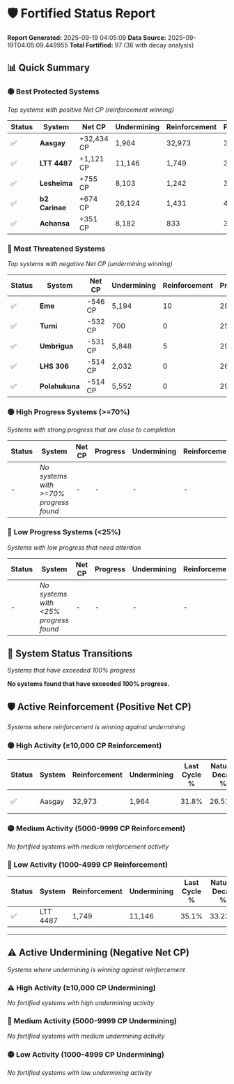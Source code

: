 # 🛡️ Fortified Status Report

**Report Generated:** 2025-09-19 04:05:09
**Data Source:** 2025-09-19T04:05:09.449955
**Total Fortified:** 97 (36 with decay analysis)

## 📊 Quick Summary

### 🟢 **Best Protected Systems**
*Top systems with positive Net CP (reinforcement winning)*

| Status | System | Net CP | Undermining | Reinforcement | Progress |
|--------|--------|--------|-------------|---------------|----------|
| ✅ | **Aasgay** | +32,434 CP | 1,964 | 32,973 | 31.5% |
| ✅ | **LTT 4487** | +1,121 CP | 11,146 | 1,749 | 33.4% |
| ✅ | **Lesheima** | +755 CP | 8,103 | 1,242 | 31.2% |
| ✅ | **b2 Carinae** | +674 CP | 26,124 | 1,431 | 44.3% |
| ✅ | **Achansa** | +351 CP | 8,182 | 833 | 31.2% |

### 🔴 **Most Threatened Systems**
*Top systems with negative Net CP (undermining winning)*

| Status | System | Net CP | Undermining | Reinforcement | Progress |
|--------|--------|--------|-------------|---------------|----------|
| ✅ | **Eme** | -546 CP | 5,194 | 10 | 28.8% |
| ✅ | **Turni** | -532 CP | 700 | 0 | 25.5% |
| ✅ | **Umbrigua** | -531 CP | 5,848 | 5 | 29.3% |
| ✅ | **LHS 306** | -514 CP | 2,032 | 0 | 26.5% |
| ✅ | **Polahukuna** | -514 CP | 5,552 | 0 | 29.1% |

### 🟢 **High Progress Systems (>=70%)**
*Systems with strong progress that are close to completion*

| Status | System | Net CP | Progress | Undermining | Reinforcement |
|--------|--------|--------|----------|-------------|---------------|
| - | *No systems with >=70% progress found* | - | - | - | - |

### 🔴 **Low Progress Systems (<25%)**
*Systems with low progress that need attention*

| Status | System | Net CP | Progress | Undermining | Reinforcement |
|--------|--------|--------|----------|-------------|---------------|
| - | *No systems with <25% progress found* | - | - | - | - |
## 🔄 System Status Transitions
*Systems that have exceeded 100% progress*

**No systems found that have exceeded 100% progress.**

## 🛡️ Active Reinforcement (Positive Net CP)
*Systems where reinforcement is winning against undermining*

### 🟢 High Activity (≥10,000 CP Reinforcement)

| Status | System | Reinforcement | Undermining | Last Cycle % | Natural Decay % | Current Progress % | Current CP | Net CP | Activity |
|--------|--------|---------------|-------------|--------------|-----------------|-------------------|------------|--------|----------|
| ✅ | Aasgay | 32,973 | 1,964 | 31.8% | 26.51% | 31.5% | 204,750 | +32,434 | 🟢 High Reinforcement |

### 🟡 Medium Activity (5000-9999 CP Reinforcement)

*No fortified systems with medium reinforcement activity*

### 🔴 Low Activity (1000-4999 CP Reinforcement)

| Status | System | Reinforcement | Undermining | Last Cycle % | Natural Decay % | Current Progress % | Current CP | Net CP | Activity |
|--------|--------|---------------|-------------|--------------|-----------------|-------------------|------------|--------|----------|
| ✅ | LTT 4487 | 1,749 | 11,146 | 35.1% | 33.23% | 33.4% | 217,099 | +1,121 | 🔵 Low Reinforcement |


---

## ⚠️ Active Undermining (Negative Net CP)
*Systems where undermining is winning against reinforcement*

### ⚠️ High Activity (≥10,000 CP Undermining)

*No fortified systems with high undermining activity*

### 🔶 Medium Activity (5000-9999 CP Undermining)

*No fortified systems with medium undermining activity*

### 🟡 Low Activity (1000-4999 CP Undermining)

*No fortified systems with low undermining activity*
